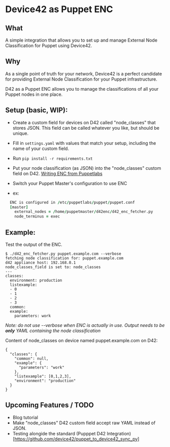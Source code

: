 # Device42 as Puppet ENC


## What
A simple integration that allows you to set up and manage External Node Classification for Puppet using Device42.  

## Why
As a single point of truth for your network, Device42 is a perfect candidate for providing External Node Classification for your Puppet infrastructure.  

D42 as a Puppet ENC allows you to manage the classifications of all your Puppet nodes in one place.  

## Setup (basic, WIP):
- Create a custom field for devices on D42 called "node_classes" that stores JSON.  This field can be called whatever you like, but should be unique.
- Fill in `settings.yaml` with values that match your setup, including the name of your custom field.
- Run `pip install -r requirements.txt`
- Put your node classification (as JSON) into the "node_classes" custom field on D42. [Writing ENC from Puppetlabs](https://docs.puppet.com/puppet/4.10/nodes_external.html?#enc-output-format)
- Switch your Puppet Master's configuration to use ENC

- ex:
``` for Puppetserver version 2.7
  ENC is configured in /etc/puppetlabs/puppet/puppet.conf
  [master]
  	external_nodes = /home/puppetmaster/d42enc/d42_enc_fetcher.py
  	node_terminus = exec
```

## Example:
Test the output of the ENC.  
```
$ ./d42_enc_fetcher.py puppet.example.com --verbose
fetching node classification for: puppet.example.com
d42 appliance host: 192.168.0.1
node_classes_field is set to: node_classes
---
classes:
  environment: production
  listexample:
  - 0
  - 1
  - 2
  - 3
  common:
  example:
    parameters: work
```
*Note: do not use --verbose when ENC is actually in use.  Output needs to be __only__ YAML containing the node classification*

Content of node_classes on device named puppet.example.com on D42:
```
{
  "classes": {
    "common": null,
    "example": {
      "parameters": "work"
    },
    "listexample": [0,1,2,3],
    "environment": "production"
  }
}
```


## Upcoming Features / TODO
- Blog tutorial
- Make "node_classes" D42 custom field accept raw YAML instead of JSON.
- Testing alongide the standard (Pupppet D42 Integration)[https://github.com/device42/puppet_to_device42_sync_py]
